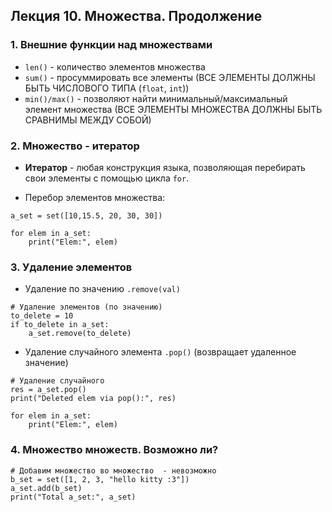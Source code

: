 ## Лекция 10. Множества. Продолжение

### 1. Внешние функции над множествами
* `len()` - количество элементов множества
* `sum()` - просуммировать все элементы (ВСЕ ЭЛЕМЕНТЫ ДОЛЖНЫ БЫТЬ ЧИСЛОВОГО ТИПА (`float`, `int`))
* `min()/max()` - позволяют найти минимальный/максимальный элемент множества (ВСЕ ЭЛЕМЕНТЫ МНОЖЕСТВА ДОЛЖНЫ БЫТЬ СРАВНИМЫ МЕЖДУ СОБОЙ)

### 2. Множество - итератор
* **Итератор** - любая конструкция языка, позволяющая перебирать свои элементы с помощью цикла `for`.

* Перебор элементов множества:
```
a_set = set([10,15.5, 20, 30, 30])

for elem in a_set:
    print("Elem:", elem)
```


### 3. Удаление элементов
* Удаление по значению `.remove(val)`
```
# Удаление элементов (по значению)
to_delete = 10
if to_delete in a_set:
    a_set.remove(to_delete)
```

* Удаление случайного элемента `.pop()` (возвращает удаленное значение)
```
# Удаление случайного
res = a_set.pop()
print("Deleted elem via pop():", res)

for elem in a_set:
    print("Elem:", elem)
```

### 4. Множество множеств. Возможно ли?
```
# Добавим множество во множество  - невозможно
b_set = set([1, 2, 3, "hello kitty :3"])
a_set.add(b_set)
print("Total a_set:", a_set)
```